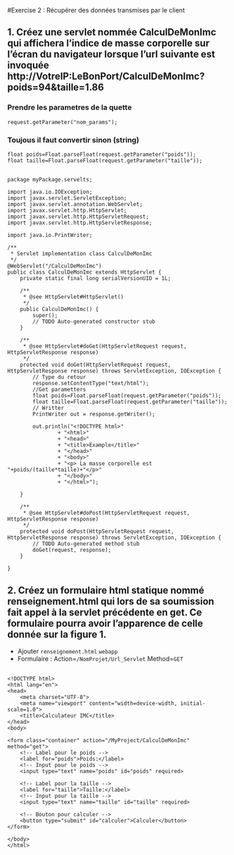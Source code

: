 #Exercise 2 : Récupérer des données transmises par le client

## 1. Créez une servlet nommée CalculDeMonImc qui affichera l’indice de masse corporelle sur l’écran du navigateur lorsque l’url suivante est invoquée http://VotreIP:LeBonPort/CalculDeMonImc?poids=94&taille=1.86
### Prendre les parametres de la quette 
	request.getParameter("nom_params");
### Toujous il faut convertir sinon (string)
	float poids=Float.parseFloat(request.getParameter("poids"));
	float taille=Float.parseFloat(request.getParameter("taille"));

##
	package myPackage.servelts;

	import java.io.IOException;
	import javax.servlet.ServletException;
	import javax.servlet.annotation.WebServlet;
	import javax.servlet.http.HttpServlet;
	import javax.servlet.http.HttpServletRequest;
	import javax.servlet.http.HttpServletResponse;

	import java.io.PrintWriter;

	/**
	 * Servlet implementation class CalculDeMonImc
	 */
	@WebServlet("/CalculDeMonImc")
	public class CalculDeMonImc extends HttpServlet {
		private static final long serialVersionUID = 1L;
		   
		/**
		 * @see HttpServlet#HttpServlet()
		 */
		public CalculDeMonImc() {
			super();
			// TODO Auto-generated constructor stub
		}

		/**
		 * @see HttpServlet#doGet(HttpServletRequest request, HttpServletResponse response)
		 */
		protected void doGet(HttpServletRequest request, HttpServletResponse response) throws ServletException, IOException {
			// Type du retour
			response.setContentType("text/html");
			//Get parametters
			float poids=Float.parseFloat(request.getParameter("poids"));
			float taille=Float.parseFloat(request.getParameter("taille"));
			// Writter
			PrintWriter out = response.getWriter();
			
			out.println("<!DOCTYPE html>"
					+ "<html>"
					+ "<head>"
					+ "<title>Example</title>"
					+ "</head>"
					+ "<body>"
					+ "<p> La masse corporelle est "+poids/(taille*taille)+"</p>"
					+ "</body>"
					+ "</html>");
			
		}

		/**
		 * @see HttpServlet#doPost(HttpServletRequest request, HttpServletResponse response)
		 */
		protected void doPost(HttpServletRequest request, HttpServletResponse response) throws ServletException, IOException {
			// TODO Auto-generated method stub
			doGet(request, response);
		}

	}


## 2. Créez un formulaire html statique nommé renseignement.html qui lors de sa soumission fait appel à la servlet précédente en get. Ce formulaire pourra avoir l’apparence de celle donnée sur la figure 1.
- Ajouter `renseignement.html` `webapp`  
- Formulaire : Action=`/NomProjet/Url_Servlet` Method=`GET`
##
	<!DOCTYPE html>
	<html lang="en">
	<head>
		<meta charset="UTF-8">
		<meta name="viewport" content="width=device-width, initial-scale=1.0">
		<title>Calculateur IMC</title>
	</head>
	<body>

	<form class="container" action="/MyProject/CalculDeMonImc" method="get">
		<!-- Label pour le poids -->
		<label for="poids">Poids:</label>
		<!-- Input pour le poids -->
		<input type="text" name="poids" id="poids" required>

		<!-- Label pour la taille -->
		<label for="taille">Taille:</label>
		<!-- Input pour la taille -->
		<input type="text" name="taille" id="taille" required>

		<!-- Bouton pour calculer -->
		<button type="submit" id="calculer">Calculer</button>
	</form>

	</body>
	</html>